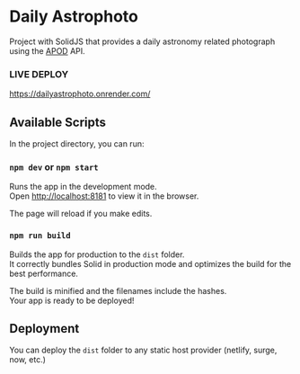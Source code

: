 # Daily Astrophoto
Project with SolidJS that provides a daily astronomy related photograph using
the [APOD](https://go-apod.herokuapp.com/) API. 

### LIVE DEPLOY  
https://dailyastrophoto.onrender.com/


## Available Scripts

In the project directory, you can run:

### `npm dev` or `npm start`

Runs the app in the development mode.<br>
Open [http://localhost:8181](http://localhost:8181) to view it in the browser.

The page will reload if you make edits.<br>

### `npm run build`

Builds the app for production to the `dist` folder.<br>
It correctly bundles Solid in production mode and optimizes the build for the best performance.

The build is minified and the filenames include the hashes.<br>
Your app is ready to be deployed!

## Deployment

You can deploy the `dist` folder to any static host provider (netlify, surge, now, etc.)
